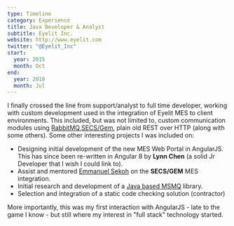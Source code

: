 ```yaml
---
type: Timeline
category: Experience
title: Java Developer & Analyst
subtitle: Eyelit Inc.
website: http://www.eyelit.com
twitter: "@Eyelit_Inc"
start:
  year: 2015
  month: Oct
end:
  year: 2018
  month: Jul
---
```



I finally crossed the line from support/analyst to full time developer, working with custom development used in the integration of Eyelit MES to client environments. This included, but was not limited to, custom communication modules using [RabbitMQ](https://www.rabbitmq.com/),[SECS/Gem](https://en.wikipedia.org/wiki/SECS/GEM), plain old REST over HTTP (along with some others). Some other interesting projects I was included on:

- Designing initial development of the new MES Web Portal in AngularJS. This has since been re-written in Angular 8 by **Lynn Chen** (a solid Jr Developer that I wish I could link to).
- Assist and mentored [Emmanuel Sekoh](https://www.linkedin.com/in/e2sekoh/) on the **SECS/GEM** MES integration.
- Initial research and development of a [Java based MSMQ](https://github.com/kenjdavidson/msmq4j) library.
- Selection and integration of a static code checking solution (contractor)

More importantly, this was my first interaction with AngularJS - late to the game I know - but still where my interest in "full stack" technology started.
